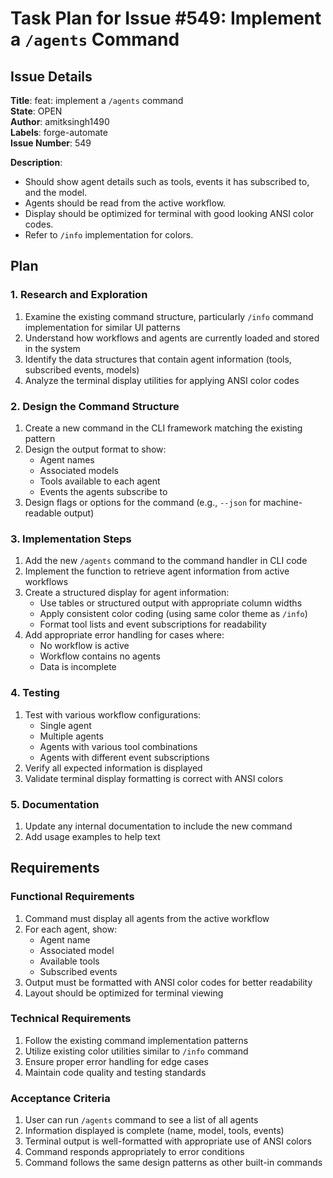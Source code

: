 # Task Plan for Issue #549: Implement a `/agents` Command

## Issue Details

**Title**: feat: implement a `/agents` command  
**State**: OPEN  
**Author**: amitksingh1490  
**Labels**: forge-automate  
**Issue Number**: 549  

**Description**:
- Should show agent details such as tools, events it has subscribed to, and the model.
- Agents should be read from the active workflow.
- Display should be optimized for terminal with good looking ANSI color codes.
- Refer to `/info` implementation for colors.

## Plan

### 1. Research and Exploration
1. Examine the existing command structure, particularly `/info` command implementation for similar UI patterns
2. Understand how workflows and agents are currently loaded and stored in the system
3. Identify the data structures that contain agent information (tools, subscribed events, models)
4. Analyze the terminal display utilities for applying ANSI color codes

### 2. Design the Command Structure
1. Create a new command in the CLI framework matching the existing pattern
2. Design the output format to show:
   - Agent names
   - Associated models
   - Tools available to each agent
   - Events the agents subscribe to
3. Design flags or options for the command (e.g., `--json` for machine-readable output)

### 3. Implementation Steps
1. Add the new `/agents` command to the command handler in CLI code
2. Implement the function to retrieve agent information from active workflows
3. Create a structured display for agent information:
   - Use tables or structured output with appropriate column widths
   - Apply consistent color coding (using same color theme as `/info`)
   - Format tool lists and event subscriptions for readability
4. Add appropriate error handling for cases where:
   - No workflow is active
   - Workflow contains no agents
   - Data is incomplete

### 4. Testing
1. Test with various workflow configurations:
   - Single agent
   - Multiple agents
   - Agents with various tool combinations
   - Agents with different event subscriptions
2. Verify all expected information is displayed
3. Validate terminal display formatting is correct with ANSI colors

### 5. Documentation
1. Update any internal documentation to include the new command
2. Add usage examples to help text

## Requirements

### Functional Requirements
1. Command must display all agents from the active workflow
2. For each agent, show:
   - Agent name
   - Associated model
   - Available tools
   - Subscribed events
3. Output must be formatted with ANSI color codes for better readability
4. Layout should be optimized for terminal viewing

### Technical Requirements
1. Follow the existing command implementation patterns
2. Utilize existing color utilities similar to `/info` command
3. Ensure proper error handling for edge cases
4. Maintain code quality and testing standards

### Acceptance Criteria
1. User can run `/agents` command to see a list of all agents
2. Information displayed is complete (name, model, tools, events)
3. Terminal output is well-formatted with appropriate use of ANSI colors
4. Command responds appropriately to error conditions
5. Command follows the same design patterns as other built-in commands
